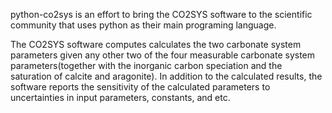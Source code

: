 python-co2sys is an effort to bring the CO2SYS software to the scientific
community that uses python as their main programing language.

The CO2SYS software computes calculates the two carbonate system
parameters given any other two of the four measurable carbonate system
parameters(together with the inorganic carbon speciation and the saturation
of calcite and aragonite).  In addition to the calculated results, the
software reports the sensitivity of the calculated parameters to uncertainties
in input parameters, constants, and etc.
